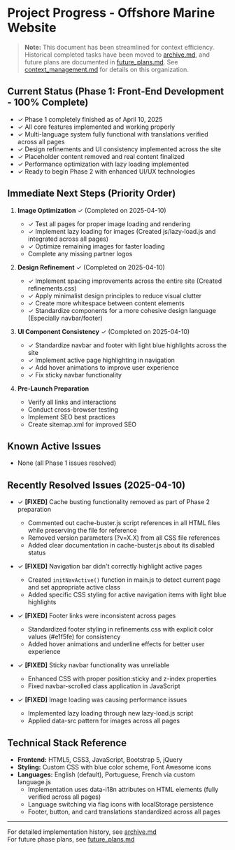 # Project Progress - Offshore Marine Website

> **Note:** This document has been streamlined for context efficiency. Historical completed tasks have been moved to [archive.md](./archive.md), and future plans are documented in [future_plans.md](./future_plans.md). See [context_management.md](./context_management.md) for details on this organization.

## Current Status (Phase 1: Front-End Development - 100% Complete)

- ✓ Phase 1 completely finished as of April 10, 2025
- ✓ All core features implemented and working properly
- ✓ Multi-language system fully functional with translations verified across all pages
- ✓ Design refinements and UI consistency implemented across the site
- ✓ Placeholder content removed and real content finalized
- ✓ Performance optimization with lazy loading implemented
- ✓ Ready to begin Phase 2 with enhanced UI/UX technologies

## Immediate Next Steps (Priority Order)

1. **Image Optimization** ✓ (Completed on 2025-04-10)
   - ✓ Test all pages for proper image loading and rendering
   - ✓ Implement lazy loading for images (Created js/lazy-load.js and integrated across all pages)
   - ✓ Optimize remaining images for faster loading
   - Complete any missing partner logos

2. **Design Refinement** ✓ (Completed on 2025-04-10)
   - ✓ Implement spacing improvements across the entire site (Created refinements.css)
   - ✓ Apply minimalist design principles to reduce visual clutter
   - ✓ Create more whitespace between content elements
   - ✓ Standardize components for a more cohesive design language (Especially navbar/footer)

3. **UI Component Consistency** ✓ (Completed on 2025-04-10)
   - ✓ Standardize navbar and footer with light blue highlights across the site
   - ✓ Implement active page highlighting in navigation
   - ✓ Add hover animations to improve user experience
   - ✓ Fix sticky navbar functionality

4. **Pre-Launch Preparation**
   - Verify all links and interactions
   - Conduct cross-browser testing
   - Implement SEO best practices
   - Create sitemap.xml for improved SEO

## Known Active Issues

- None (all Phase 1 issues resolved)

## Recently Resolved Issues (2025-04-10)

- ✓ **[FIXED]** Cache busting functionality removed as part of Phase 2 preparation
  - Commented out cache-buster.js script references in all HTML files while preserving the file for reference
  - Removed version parameters (?v=X.X) from all CSS file references
  - Added clear documentation in cache-buster.js about its disabled status

- ✓ **[FIXED]** Navigation bar didn't correctly highlight active pages
  - Created `initNavActive()` function in main.js to detect current page and set appropriate active class
  - Added specific CSS styling for active navigation items with light blue highlights

- ✓ **[FIXED]** Footer links were inconsistent across pages
  - Standardized footer styling in refinements.css with explicit color values (#e1f5fe) for consistency
  - Added hover animations and underline effects for better user experience

- ✓ **[FIXED]** Sticky navbar functionality was unreliable
  - Enhanced CSS with proper position:sticky and z-index properties
  - Fixed navbar-scrolled class application in JavaScript

- ✓ **[FIXED]** Image loading was causing performance issues
  - Implemented lazy loading through new lazy-load.js script
  - Applied data-src pattern for images across all pages

## Technical Stack Reference

- **Frontend:** HTML5, CSS3, JavaScript, Bootstrap 5, jQuery
- **Styling:** Custom CSS with blue color scheme, Font Awesome icons
- **Languages:** English (default), Portuguese, French via custom language.js
  - Implementation uses data-i18n attributes on HTML elements (fully verified across all pages)
  - Language switching via flag icons with localStorage persistence
  - Footer, button, and card translations standardized across all pages

---

For detailed implementation history, see [archive.md](./archive.md)  
For future phase plans, see [future_plans.md](./future_plans.md)
